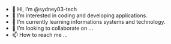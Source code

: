 - 👋 Hi, I’m @sydney03-tech
- 👀 I’m interested in coding and developing applications.
- 🌱 I’m currently learning informations systems and technology.
- 💞️ I’m looking to collaborate on ...
- 📫 How to reach me ...

<!---
sydney03-tech/sydney03-tech is a ✨ special ✨ repository because its `README.md` (this file) appears on your GitHub profile.
You can click the Preview link to take a look at your changes.
--->
